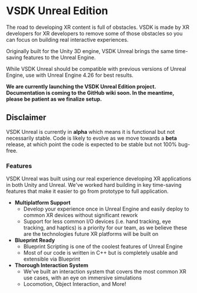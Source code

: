 # VSDK Unreal Edition

The road to developing XR content is full of obstacles. VSDK is made by XR developers for XR developers to remove some of those obstacles so you can focus on building real interactive experiences.

Originally built for the Unity 3D engine, VSDK Unreal brings the same time-saving features to the Unreal Engine.

While VSDK Unreal should be compatible with previous versions of Unreal Engine, use with Unreal Engine 4.26 for best results.

**We are currently launching the VSDK Unreal Edition project. Documentation is coming to the GitHub wiki soon. In the meantime, please be patient as we finalize setup.**

## Disclaimer

VSDK Unreal is currently in **alpha** which means it is functional but not necessarily stable. Code is likely to evolve as we move towards a **beta** release, at which point the code is expected to be stable but not 100% bug-free.

### Features

VSDK Unreal was built using our real experience developing XR applications in both Unity and Unreal. We've worked hard building in key time-saving features that make it easier to go from prototype to full application.

- **Multiplatform Support**
    - Develop your experience once in Unreal Engine and easily deploy to common XR devices without significant rework
    - Support for less common I/O devices (i.e. hand tracking, eye tracking, and haptics) is a priority for our team, as we believe these are the technologies future XR platforms will be built on
- **Blueprint Ready**
    - Blueprint Scripting is one of the coolest features of Unreal Engine
    - Most of our code is written in C++ but is completely usable and extensible via Blueprint
- **Thorough Interaction System**
    - We've built an interaction system that covers the most common XR use cases, with an eye on immersive simulations
    - Locomotion, Object Interaction, and More!
